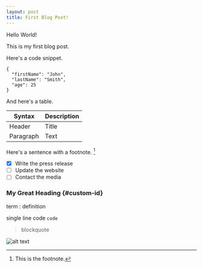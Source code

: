 ```yaml
---
layout: post
title: First Blog Post!
---
```


Hello World!

This is my first blog post.

Here's a code snippet.


```
{
  "firstName": "John",
  "lastName": "Smith",
  "age": 25
}
```

And here's a table.

| Syntax | Description |
| ----------- | ----------- |
| Header | Title |
| Paragraph | Text |

Here's a sentence with a footnote. [^1]

[^1]: This is the footnote.

- [x] Write the press release
- [ ] Update the website
- [ ] Contact the media

### My Great Heading {#custom-id}

term
: definition

single line code
`code`

> blockquote

![alt text](https://opensanctuary.org/wp-content/uploads/2018/08/Open-Sanctuary-Project-Goose-Health-Exam.jpg)
